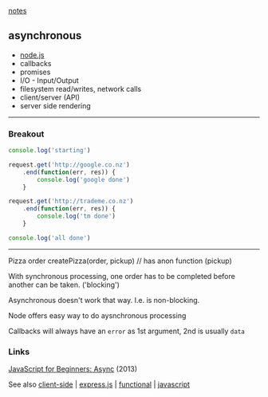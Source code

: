 [notes](notes.md)

## asynchronous
- [node.js](javascript/node.md)
- callbacks
- promises
- I/O - Input/Output
- filesystem read/writes, network calls
- client/server (API)
- server side rendering

---

### Breakout
```javascript
console.log('starting')

request.get('http://google.co.nz')
    .end(function(err, res)) {
        console.log('google done')
    }    

request.get('http://trademe.co.nz')
    .end(function(err, res)) {
        console.log('tm done')
    }    

console.log('all done')
```
----

Pizza order
createPizza(order, pickup)  // has anon function (pickup)

With synchronous processing, one order has to be completed before another can be taken. ('blocking')

Asynchronous doesn't work that way. I.e. is non-blocking.

Node offers easy way to do aysnchronous processing

Callbacks will always have an `error` as 1st argument, 2nd is usually `data`

### Links
[JavaScript for Beginners: Async](http://rowanmanning.com/posts/javascript-for-beginners-async/) (2013)

See also [client-side](client-side.md) | [express.js](javascript/express.md) | [functional](functional.md) | [javascript](javascript/notes.md)

